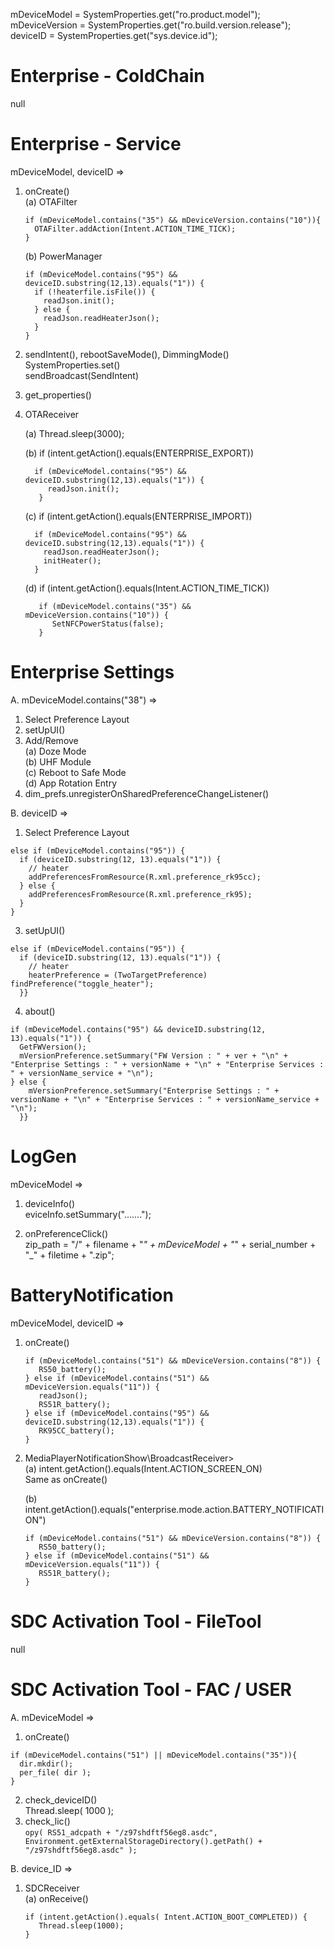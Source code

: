 mDeviceModel = SystemProperties.get("ro.product.model");  
mDeviceVersion = SystemProperties.get("ro.build.version.release");  
deviceID = SystemProperties.get("sys.device.id");  


# Enterprise - ColdChain
null

# Enterprise - Service
mDeviceModel, deviceID =>  
1. onCreate()  
   (a) OTAFilter
   ```
   if (mDeviceModel.contains("35") && mDeviceVersion.contains("10")){
     OTAFilter.addAction(Intent.ACTION_TIME_TICK);
   }
   ```

   (b) PowerManager
   ```
   if (mDeviceModel.contains("95") && deviceID.substring(12,13).equals("1")) {
     if (!heaterfile.isFile()) {
       readJson.init();
     } else {
       readJson.readHeaterJson();
     }
   }
   ```

  2. sendIntent(), rebootSaveMode(), DimmingMode()  
     SystemProperties.set()  
     sendBroadcast(SendIntent)  
  3. get_properties()
  4. OTAReceiver<BroadcastReceiver>
  
      (a) Thread.sleep(3000);

      (b) if (intent.getAction().equals(ENTERPRISE_EXPORT))  
     
     ```
       if (mDeviceModel.contains("95") && deviceID.substring(12,13).equals("1")) {
          readJson.init();
        }
     ```
     
     (c) if (intent.getAction().equals(ENTERPRISE_IMPORT))  
     
     ```
       if (mDeviceModel.contains("95") && deviceID.substring(12,13).equals("1")) {
         readJson.readHeaterJson();
         initHeater();
       }
     ```

     (d) if (intent.getAction().equals(Intent.ACTION_TIME_TICK))  

     ```
        if (mDeviceModel.contains("35") && mDeviceVersion.contains("10")) {
           SetNFCPowerStatus(false);
        }
     ```

  
# Enterprise Settings
A. mDeviceModel.contains("38") =>  
  1. Select Preference Layout
  2. setUpUI()
  3. Add/Remove  
    (a) Doze Mode  
    (b) UHF Module  
    (c) Reboot to Safe Mode  
    (d) App Rotation Entry 
  4. dim_prefs.unregisterOnSharedPreferenceChangeListener()  
  
B. deviceID => 
  1. Select Preference Layout
  ```
  else if (mDeviceModel.contains("95")) {
    if (deviceID.substring(12, 13).equals("1")) { 
      // heater
      addPreferencesFromResource(R.xml.preference_rk95cc);
    } else {
      addPreferencesFromResource(R.xml.preference_rk95);
    }
  }
  ```

  3. setUpUI()  
  ```
  else if (mDeviceModel.contains("95")) {
    if (deviceID.substring(12, 13).equals("1")) {
      // heater
      heaterPreference = (TwoTargetPreference) findPreference("toggle_heater");
    }}
  ```

  4. about()  
  ```
  if (mDeviceModel.contains("95") && deviceID.substring(12, 13).equals("1")) {
    GetFWVersion();
    mVersionPreference.setSummary("FW Version : " + ver + "\n" + "Enterprise Settings : " + versionName + "\n" + "Enterprise Services : " + versionName_service + "\n");
  } else {
      mVersionPreference.setSummary("Enterprise Settings : " + versionName + "\n" + "Enterprise Services : " + versionName_service + "\n");
    }}
  ```

# LogGen
mDeviceModel =>  
  1. deviceInfo()  
    eviceInfo.setSummary(".......");

  2. onPreferenceClick()  
     zip_path = "/" + filename + "_" + mDeviceModel + "_" + serial_number + "_" + filetime + ".zip";

# BatteryNotification
mDeviceModel, deviceID =>  
   1. onCreate()

      ```
      if (mDeviceModel.contains("51") && mDeviceVersion.contains("8")) {
         RS50_battery();
      } else if (mDeviceModel.contains("51") && mDeviceVersion.equals("11")) {
         readJson();
         RS51R_battery();
      } else if (mDeviceModel.contains("95") && deviceID.substring(12,13).equals("1")) {
         RK95CC_battery();
      }
      ```
   2. MediaPlayerNotificationShow\BroadcastReceiver>  
      (a) intent.getAction().equals(Intent.ACTION_SCREEN_ON)  
         Same as onCreate()
      
      (b) intent.getAction().equals("enterprise.mode.action.BATTERY_NOTIFICATION")  

      ```
      if (mDeviceModel.contains("51") && mDeviceVersion.contains("8")) {
         RS50_battery();
      } else if (mDeviceModel.contains("51") && mDeviceVersion.equals("11")) {
         RS51R_battery();
      }
      ```

# SDC Activation Tool - FileTool
null

# SDC Activation Tool - FAC / USER
A. mDeviceModel =>  
  1. onCreate()
  ```
  if (mDeviceModel.contains("51") || mDeviceModel.contains("35")){
    dir.mkdir();
    per_file( dir );
  }
  ```

  2. check_deviceID()  
    Thread.sleep( 1000 );  
  4. check_lic()  
    `opy( RS51_adcpath + "/z97shdftf56eg8.asdc", Environment.getExternalStorageDirectory().getPath() + "/z97shdftf56eg8.asdc" );`

B. device_ID =>  
  1. SDCReceiver<BroadcastReceiver>  
    (a) onReceive()

      ```  
      if (intent.getAction().equals( Intent.ACTION_BOOT_COMPLETED)) {
         Thread.sleep(1000);
      }
      ```
